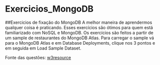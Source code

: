 # Exercicios_MongoDB
##Exercicios de fixação do MongoDB
A melhor maneira de aprendermos qualquer coisa é praticando. 
Esses exercícios são ótimos para quem está familiarizado com NoSQL e MongoDB.
Os exercícios são feitos a partir de um sample de restaurantes do MongoDB Atlas.
Para carregar o sample vá para o MongoDB Atlas e em Database Deployments, clique
nos 3 pontos e em seguida em Load Sample Dataset.

Fonte das questões: [w3resource](https://www.w3resource.com/mongodb-exercises/)
